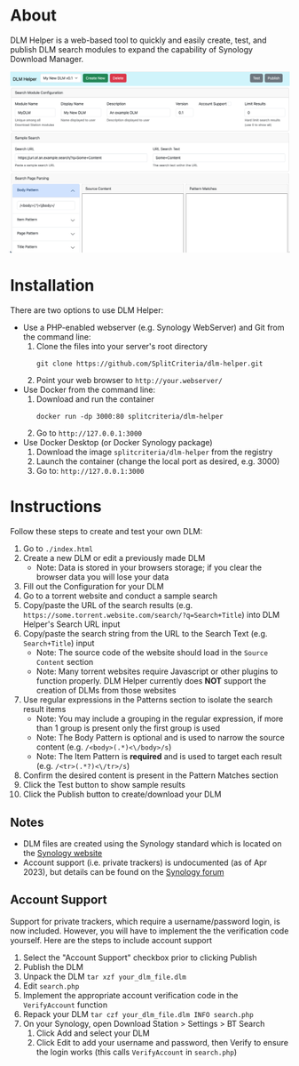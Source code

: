 # About
DLM Helper is a web-based tool to quickly and easily create, test, and publish DLM search modules to expand the capability of Synology Download Manager.

<img src="./docs/dlm_configuration.png">

# Installation
There are two options to use DLM Helper:
- Use a PHP-enabled webserver (e.g. Synology WebServer) and Git from the command line:
    1. Clone the files into your server's root directory
        ```
        git clone https://github.com/SplitCriteria/dlm-helper.git
        ```
    2. Point your web browser to `http://your.webserver/`
- Use Docker from the command line:
    1. Download and run the container
        ```
        docker run -dp 3000:80 splitcriteria/dlm-helper
        ```
    2. Go to `http://127.0.0.1:3000`
- Use Docker Desktop (or Docker Synology package)
    1. Download the image `splitcriteria/dlm-helper` from the registry
    2. Launch the container (change the local port as desired, e.g. 3000)
    3. Go to: `http://127.0.0.1:3000`

# Instructions
Follow these steps to create and test your own DLM:

1. Go to `./index.html`
2. Create a new DLM or edit a previously made DLM
    - Note: Data is stored in your browsers storage; if you clear the browser data you will lose your data
3. Fill out the Configuration for your DLM
4. Go to a torrent website and conduct a sample search
5. Copy/paste the URL of the search results (e.g. `https://some.torrent.website.com/search/?q=Search+Title`) into DLM Helper's Search URL input
6. Copy/paste the search string from the URL to the Search Text (e.g. `Search+Title`) input
    - Note: The source code of the website should load in the `Source Content` section
    - Note: Many torrent websites require Javascript or other plugins to function properly. DLM Helper currently does **NOT** support the creation of DLMs from those websites
7. Use regular expressions in the Patterns section to isolate the search result items
    - Note: You may include a grouping in the regular expression, if more than 1 group is present only the first group is used
    - Note: The Body Pattern is optional and is used to narrow the source content (e.g. `/<body>(.*)<\/body>/s`)
    - Note: The Item Pattern is **required** and is used to target each result (e.g. `/<tr>(.*?)<\/tr>/s`)
8. Confirm the desired content is present in the Pattern Matches section
9. Click the Test button to show sample results
10. Click the Publish button to create/download your DLM

## Notes
- DLM files are created using the Synology standard which is located on the [Synology website](https://global.download.synology.com/download/Document/DeveloperGuide/DLM_Guide.pdf)
- Account support (i.e. private trackers) is undocumented (as of Apr 2023), but details can be found on the [Synology forum](https://community.synology.com/enu/forum/1/post/159687)

## Account Support
Support for private trackers, which require a username/password login, is now included. However, you will have to implement the the verification code yourself. Here are the steps to include account support

1. Select the "Account Support" checkbox prior to clicking Publish
2. Publish the DLM
3. Unpack the DLM `tar xzf your_dlm_file.dlm`
4. Edit `search.php`
5. Implement the appropriate account verification code in the `VerifyAccount` function
6. Repack your DLM `tar czf your_dlm_file.dlm INFO search.php`
7. On your Synology, open Download Station > Settings > BT Search
    1. Click Add and select your DLM
    2. Click Edit to add your username and password, then Verify to ensure the login works (this calls `VerifyAccount` in `search.php`)